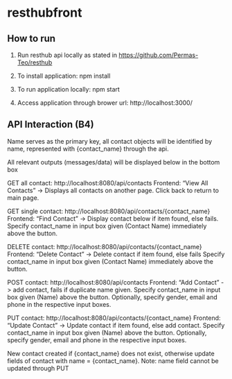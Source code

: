 # resthubfront

## How to run

1. Run resthub api locally as stated in https://github.com/Permas-Teo/resthub

2. To install application: npm install

3. To run application locally: npm start

4. Access application through brower url: http://localhost:3000/

## API Interaction (B4)

Name serves as the primary key, all contact objects will be identified by name, represented with {contact_name} through the api. 

All relevant outputs (messages/data) will be displayed below in the bottom box

GET all contact: http://localhost:8080/api/contacts
Frontend: “View All Contacts” -> Displays all contacts on another page. Click back to return to main page.

GET single contact: http://localhost:8080/api/contacts/{contact_name}
Frontend: “Find Contact” -> Display contact below if item found, else fails. Specify contact_name in input box given (Contact Name) immediately above the button.

DELETE contact: http://localhost:8080/api/contacts/{contact_name}
Frontend: “Delete Contact” -> Delete contact if item found, else fails Specify contact_name in input box given (Contact Name) immediately above the button.

POST contact: http://localhost:8080/api/contacts
Frontend: “Add Contact” -> add contact, fails if duplicate name given. Specify contact_name in input box given (Name) above the button. Optionally, specify gender, email and phone in the respective input boxes.

PUT contact: http://localhost:8080/api/contacts/{contact_name}
Frontend: “Update Contact” -> Update contact if item found, else add contact. Specify contact_name in input box given (Name) above the button. Optionally, specify gender, email and phone in the respective input boxes.

New contact created if {contact_name} does not exist, otherwise update fields of contact with name = {contact_name}. Note: name field cannot be updated through PUT
